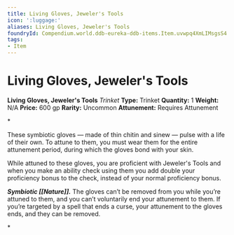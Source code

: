 ```yaml
---
title: Living Gloves, Jeweler's Tools
icon: ':luggage:'
aliases: Living Gloves, Jeweler's Tools
foundryId: Compendium.world.ddb-eureka-ddb-items.Item.uvwpq4XmLIMsgsS4
tags:
- Item
---
```


# Living Gloves, Jeweler's Tools

**Living Gloves, Jeweler's Tools**
_Trinket_
**Type:** Trinket
**Quantity:** 1
**Weight:** N/A
**Price:** 600 gp
**Rarity:** Uncommon
**Attunement:** Requires Attunement

*<p>These symbiotic gloves — made of thin chitin and sinew — pulse with a life of their own. To attune to them, you must wear them for the entire attunement period, during which the gloves bond with your skin.

While attuned to these gloves, you are proficient with Jeweler's Tools and when you make an ability check using them you add double your proficiency bonus to the check, instead of your normal proficiency bonus.

***Symbiotic [[Nature]].*** The gloves can’t be removed from you while you’re attuned to them, and you can’t voluntarily end your attunement to them. If you’re targeted by a spell that ends a curse, your attunement to the gloves ends, and they can be removed.</p>*